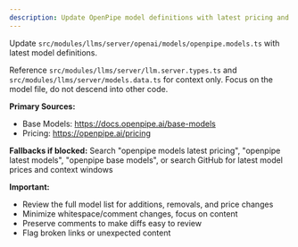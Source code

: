 ```yaml
---
description: Update OpenPipe model definitions with latest pricing and capabilities
---
```


Update `src/modules/llms/server/openai/models/openpipe.models.ts` with latest model definitions.

Reference `src/modules/llms/server/llm.server.types.ts` and `src/modules/llms/server/models.data.ts` for context only. Focus on the model file, do not descend into other code.

**Primary Sources:**
- Base Models: https://docs.openpipe.ai/base-models
- Pricing: https://openpipe.ai/pricing

**Fallbacks if blocked:** Search "openpipe models latest pricing", "openpipe latest models", "openpipe base models", or search GitHub for latest model prices and context windows

**Important:**
- Review the full model list for additions, removals, and price changes
- Minimize whitespace/comment changes, focus on content
- Preserve comments to make diffs easy to review
- Flag broken links or unexpected content
